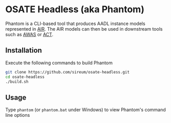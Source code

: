# OSATE Headless (aka Phantom)

Phantom is a CLI-based tool that produces AADL instance models represented in [AIR](https://github.com/sireum/air).
The AIR models can then be used in 
downstream tools such as [AWAS](https://github.com/sireum/v3-awas) or [ACT](https://github.com/sireum/act-plugin).

## Installation

Execute the following commands to build Phantom

```bash
git clone https://github.com/sireum/osate-headless.git
cd osate-headless
./build.sh
```
   
## Usage

Type `phantom` (or `phantom.bat` under Windows) to view Phantom's command line options
